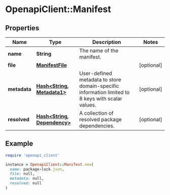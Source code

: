 # OpenapiClient::Manifest

## Properties

| Name | Type | Description | Notes |
| ---- | ---- | ----------- | ----- |
| **name** | **String** | The name of the manifest. |  |
| **file** | [**ManifestFile**](ManifestFile.md) |  | [optional] |
| **metadata** | [**Hash&lt;String, Metadata1&gt;**](Metadata1.md) | User-defined metadata to store domain-specific information limited to 8 keys with scalar values. | [optional] |
| **resolved** | [**Hash&lt;String, Dependency&gt;**](Dependency.md) | A collection of resolved package dependencies. | [optional] |

## Example

```ruby
require 'openapi_client'

instance = OpenapiClient::Manifest.new(
  name: package-lock.json,
  file: null,
  metadata: null,
  resolved: null
)
```

